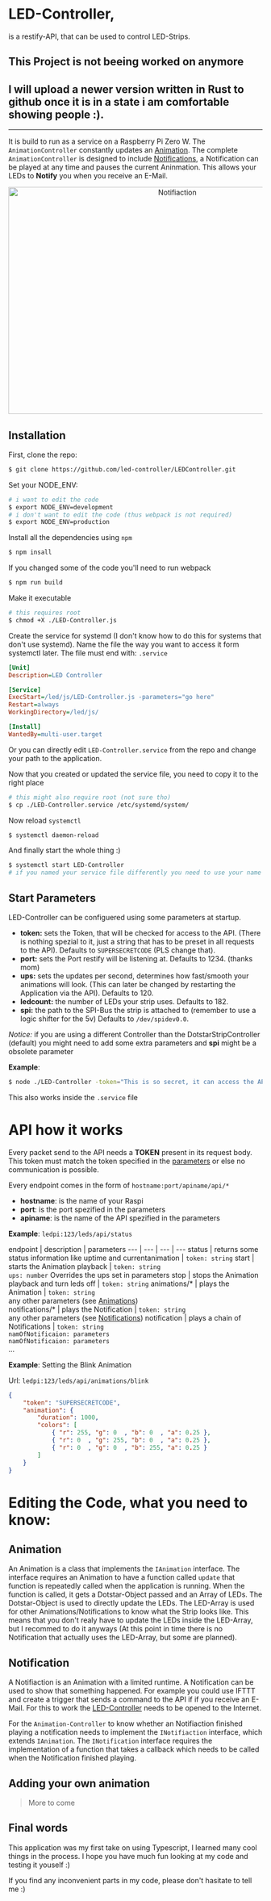 # LED-Controller,
is a restify-API, that can be used to control LED-Strips.

## This Project is not beeing worked on anymore
## I will upload a newer version written in Rust to github once it is in a state i am comfortable showing people :).
---

It is build to run as a service on a Raspberry Pi Zero W. The `AnimationController` constantly updates an [Animation](#Animation). The complete `AnimationController` is designed to include [Notifications](#Notification), a Notification can be played at any time and pauses the current Aninmation. This allows your LEDs to **Notify** you when you receive an E-Mail.

<p align="center">
  <img src="./img/Notification.gif" alt="Notifiaction"
       width="654" height="450">
</p>

## Installation

First, clone the repo:
```bash
$ git clone https://github.com/led-controller/LEDController.git
```

Set your NODE_ENV:
```bash
# i want to edit the code
$ export NODE_ENV=development
# i don't want to edit the code (thus webpack is not required)
$ export NODE_ENV=production
```

Install all the dependencies using `npm`
```bash
$ npm insall
```

If you changed some of the code you'll need to run webpack
```bash
$ npm run build
```

Make it executable
```bash
# this requires root
$ chmod +X ./LED-Controller.js
```

Create the service for systemd (I don't know how to do this for systems that don't use systemd). Name the file the way you want to access it form systemctl later. The file must end with: `.service`
```ini
[Unit]
Description=LED Controller

[Service]
ExecStart=/led/js/LED-Controller.js -parameters="go here"
Restart=always
WorkingDirectory=/led/js/

[Install]
WantedBy=multi-user.target
```
Or you can directly edit `LED-Controller.service` from the repo and change your path to the application.

Now that you created or updated the service file, you need to copy it to the right place
```bash
# this might also require root (not sure tho)
$ cp ./LED-Controller.service /etc/systemd/system/
```

Now reload `systemctl`
```bash
$ systemctl daemon-reload
```

And finally start the whole thing :)
```bash
$ systemctl start LED-Controller
# if you named your service file differently you need to use your name (this time without .service)
```

## Start Parameters

LED-Controller can be configuered using some parameters at startup.
- **token:** sets the Token, that will be checked for access to the API. (There is nothing spezial to it, just a string that has to be preset in all requests to the API). Defaults to `SUPERSECRETCODE` (PLS change that).
- **port:** sets the Port restify will be listening at. Defaults to 1234. (thanks mom)
- **ups:** sets the updates per second, determines how fast/smooth your animations will look. (This can later be changed by restarting the Application via the API). Defaults to 120.
- **ledcount:** the number of LEDs your strip uses. Defaults to 182.
- **spi:** the path to the SPI-Bus the strip is attached to (remember to use a logic shifter for the 5v) Defaults to `/dev/spidev0.0`.

*Notice:* if you are using a different Controller than the DotstarStripController (default) you might need to add some extra parameters and **spi** might be a obsolete parameter

**Example**:
```bash
$ node ./LED-Controller -token="This is so secret, it can access the API" -ups=60 -ledcount=60
```
This also works inside the `.service` file

# API how it works

Every packet send to the API needs a **TOKEN** present in its request body. This token must match the token specified in the [parameters]() or else no communication is possible.

Every endpoint comes in the form of `hostname:port/apiname/api/*`
- **hostname**: is the name of your Raspi
- **port**: is the port spezified in the parameters
- **apiname**: is the name of the API spezified in the parameters

**Example**: `ledpi:123/leds/api/status`

endpoint | description | parameters
--- | --- | --- | ---
status | returns some status information like uptime and currentanimation | `token: string`
start | starts the Animation playback | `token: string` <br> `ups: number` Overrides the ups set in parameters
stop | stops the Animation playback and turn leds off | `token: string`
animations/* | plays the Animation | `token: string` <br> any other parameters (see [Animations](https://github.com/led-controller/LEDController/wiki/Animations))  
notifications/* | plays the Notification | `token: string` <br> any other parameters (see [Notifications](https://github.com/led-controller/LEDController/wiki/Notifications))
notification | plays a chain of Notifications | `token: string` <br> `namOfNotificaion: parameters` <br> `namOfNotificaion: parameters` <br> ...

**Example**: Setting the Blink Animation

Url: `ledpi:123/leds/api/animations/blink`
```json
{
    "token": "SUPERSECRETCODE",
    "animation": {
        "duration": 1000,
        "colors": [
            { "r": 255, "g": 0  , "b": 0  , "a": 0.25 },
            { "r": 0  , "g": 255, "b": 0  , "a": 0.25 },
            { "r": 0  , "g": 0  , "b": 255, "a": 0.25 }
        ]
    }
}
```

# Editing the Code, what you need to know:

## Animation

An Animation is a class that implements the `IAnimation` interface. The interface requires an Animation to have a function called `update` that function is repeatedly called when the application is running. When the function is called, it gets a Dotstar-Object passed and an Array of LEDs. The Dotstar-Object is used to directly update the LEDs. The LED-Array is used for other Animations/Notifications to know what the Strip looks like. This means that you don't realy have to update the LEDs inside the LED-Array, but I recommed to do it anyways (At this point in time there is no Notification that actually uses the LED-Array, but some are planned).

## Notification

A Notifiaction is an Animation with a limited runtime. A Notification can be used to show that something happened. For example you could use IFTTT and create a trigger that sends a command to the API if if you receive an E-Mail. For this to work the [LED-Controller](#LED-Controller,) needs to be opened to the Internet.

For the `Animation-Controller` to know whether an Notifiaction finished playing a notification needs to implement the `INotifiaction` interface, which extends `IAnimation`. The `INotification` interface requires the implementation of a function that takes a callback which needs to be called when the Notification finished playing.

## Adding your own animation

> More to come

## Final words

This application was my first take on using Typescript, I learned many cool things in the process. I hope you have much fun looking at my code and testing it youself :)

If you find any inconvenient parts in my code, please don't hasitate to tell me :) 

